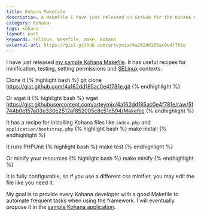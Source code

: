 ```yaml
---
title: Kohana Makefile
description: A Makefile I have just released on GitHub for the Kohana Framework
category: Kohana
tags: kohana
layout: post
keywords: selinux, makefile, make, kohana
external-url: https://gist.github.com/arteymix/4a162dd185ac0e4f781e
---
```


I have just released [my sample Kohana Makefile](https://gist.github.com/arteymix/4a162dd185ac0e4f781e).
It has useful recipes for minification, testing, setting permissions and
[SELinux](http://wikipedia.com/wiki/SELinux) contexts.

Clone it
{% highlight bash %}
git clone https://gist.github.com/4a162dd185ac0e4f781e.git
{% endhighlight %}

Or wget it
{% highlight bash %}
wget https://gist.githubusercontent.com/arteymix/4a162dd185ac0e4f781e/raw/5f744b0e157a03e330e2512af852005c8c51d594/Makefile
{% endhighlight %}

It has a recipe for installing Kohana files like `index.php` and `application/bootstrap.php`
{% highlight bash %}
make install
{% endhighlight %}

It runs PHPUnit
{% highlight bash %}
make test
{% endhighlight %}

Or minify your resources
{% highlight bash %}
make minify
{% endhighlight %}

It is fully configurable, so if you use a different css minifier, you may edit
the file like you need it.

My goal is to provide every Kohana developer with a good Makefile to automate
frequent tasks when using the framework. I will eventually propose it in the
[sample Kohana application](https://github.com/kohana/kohana).

